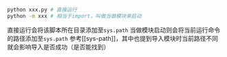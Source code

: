 ```sh
python xxx.py # 直接运行
python -m xxx # 相当于import，叫做当做模块来启动
```
直接运行会将该脚本所在目录添加至`sys.path`
当做模块启动则会将当前运行命令的路径添加至`sys.path`
参考[[sys-path]]，其中也提到导入模块时当前路径不同就会影响导入是否成功（是否能找到）